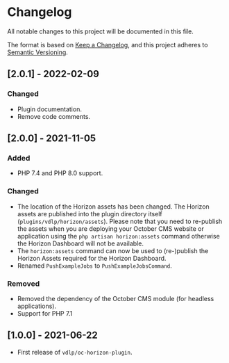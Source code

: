 # Changelog
All notable changes to this project will be documented in this file.

The format is based on [Keep a Changelog](https://keepachangelog.com/en/1.0.0/),
and this project adheres to [Semantic Versioning](https://semver.org/spec/v2.0.0.html).

## [2.0.1] - 2022-02-09
### Changed
- Plugin documentation.
- Remove code comments.

## [2.0.0] - 2021-11-05
### Added
- PHP 7.4 and PHP 8.0 support.

### Changed
- The location of the Horizon assets has been changed. The Horizon assets are published into the plugin directory itself (`plugins/vdlp/horizon/assets`). Please note that you need to re-publish the assets when you are deploying your October CMS website or application using the `php artisan horizon:assets` command otherwise the Horizon Dashboard will not be available.
- The `horizon:assets` command can now be used to (re-)publish the Horizon Assets required for the Horizon Dashboard. 
- Renamed `PushExampleJobs` to `PushExampleJobsCommand`.

### Removed
- Removed the dependency of the October CMS module (for headless applications).
- Support for PHP 7.1

## [1.0.0] - 2021-06-22

- First release of `vdlp/oc-horizon-plugin`.
